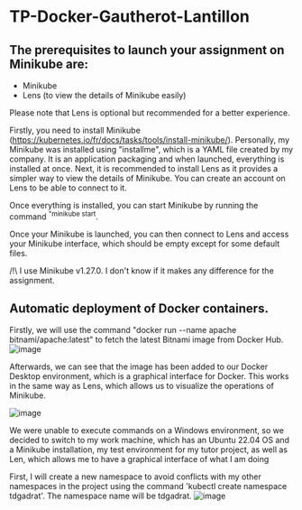 # TP-Docker-Gautherot-Lantillon
## The prerequisites to launch your assignment on Minikube are:

- Minikube
- Lens (to view the details of Minikube easily)

Please note that Lens is optional but recommended for a better experience.

Firstly, you need to install Minikube (https://kubernetes.io/fr/docs/tasks/tools/install-minikube/).
Personally, my Minikube was installed using "installme", which is a YAML file created by my company. It is an application packaging and when launched, everything is installed at once.
Next, it is recommended to install Lens as it provides a simpler way to view the details of Minikube. You can create an account on Lens to be able to connect to it.

Once everything is installed, you can start Minikube by running the command <sup>"minikube start</sup>.

Once your Minikube is launched, you can then connect to Lens and access your Minikube interface, which should be empty except for some default files.

/!\ I use Minikube v1.27.0. I don't know if it makes any difference for the assignment.

## Automatic deployment of Docker containers.
Firstly, we will use the command "docker run --name apache bitnami/apache:latest" to fetch the latest Bitnami image from Docker Hub. 
![image](https://user-images.githubusercontent.com/118971209/234866025-739ecf71-a57b-41e9-8455-f04b91441d9d.png)

Afterwards, we can see that the image has been added to our Docker Desktop environment, which is a graphical interface for Docker. This works in the same way as Lens, which allows us to visualize the operations of Minikube.

![image](https://user-images.githubusercontent.com/118971209/234866245-dcfa4ce9-1c22-4769-b96a-1fdc01ad28dd.png)

We were unable to execute commands on a Windows environment, so we decided to switch to my work machine, which has an Ubuntu 22.04 OS and a Minikube installation, my test environment for my tutor project, as well as Len, which allows me to have a graphical interface of what I am doing

First, I will create a new namespace to avoid conflicts with my other namespaces in the project using the command 'kubectl create namespace tdgadrat'. The namespace name will be tdgadrat.
![image](https://user-images.githubusercontent.com/118971209/234888731-002f8ab6-4198-4693-b535-c9f6b2654379.png)
